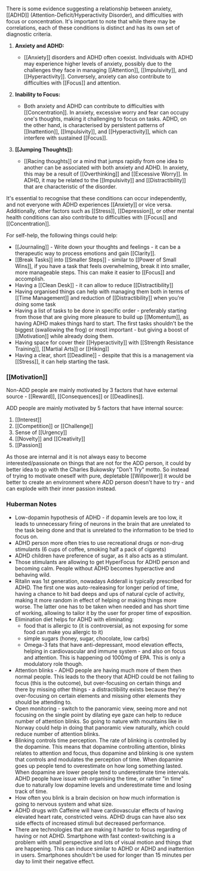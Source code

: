 There is some evidence suggesting a relationship between anxiety, [[ADHD]] (Attention-Deficit/Hyperactivity Disorder), and difficulties with focus or concentration. It's important to note that while there may be correlations, each of these conditions is distinct and has its own set of diagnostic criteria.

1. **Anxiety and ADHD:**
   - [[Anxiety]] disorders and ADHD often coexist. Individuals with ADHD may experience higher levels of anxiety, possibly due to the challenges they face in managing [[Attention]], [[Impulsivity]], and [[Hyperactivity]]. Conversely, anxiety can also contribute to difficulties with [[Focus]] and attention.

2. **Inability to Focus:**
   - Both anxiety and ADHD can contribute to difficulties with [[Concentration]]. In anxiety, excessive worry and fear can occupy one's thoughts, making it challenging to focus on tasks. ADHD, on the other hand, is characterised by persistent patterns of [[Inattention]], [[Impulsivity]], and [[Hyperactivity]], which can interfere with sustained [[Focus]].

3. **[[Jumping Thoughts]]:**
   - [[Racing thoughts]] or a mind that jumps rapidly from one idea to another can be associated with both anxiety and ADHD. In anxiety, this may be a result of [[Overthinking]] and [[Excessive Worry]]. In ADHD, it may be related to the [[Impulsivity]] and [[Distractibility]] that are characteristic of the disorder.

It's essential to recognise that these conditions can occur independently, and not everyone with ADHD experiences [[Anxiety]] or vice versa. Additionally, other factors such as [[Stress]], [[Depression]], or other mental health conditions can also contribute to difficulties with [[Focus]] and [[Concentration]].

For self-help, the following things could help:
* [[Journaling]] - Write down your thoughts and feelings - it can be a therapeutic way to process emotions and gain [[Clarity]].
* [[Break Tasks]] into [[Smaller Steps]] - similar to [[Power of Small Wins]], if you have a task that feels overwhelming, break it into smaller, more manageable steps. This can make it easier to [[Focus]] and accomplish.
* Having a [[Clean Desk]] - it can allow to reduce [[Distractibility]]
* Having organised things can help with managing them both in terms of [[Time Management]] and reduction of [[Distractibility]] when you're doing some task
* Having a list of tasks to be done in specific order - preferably starting from those that are giving more pleasure to build up [[Momentum]], as having ADHD makes things hard to start. The first tasks shouldn't be the biggest (swallowing the frog) or most important - but giving a boost of [[Motivation]] while already doing them.
* Having space for cover their [[Hyperactivity]] with [[Strength Resistance Training]], [[Martial Arts]] or [[Hiking]]
* Having a clear, short [[Deadline]] - despite that this is a management via [[Stress]], it can help starting the task.

### [[Motivation]]
Non-ADD people are mainly motivated by 3 factors that have external source - [[Reward]], [[Consequences]] or [[Deadlines]].

ADD people are mainly motivated by 5 factors that have internal source:
1. [[Interest]]
2. [[Competition]] or [[Challenge]]
3. Sense of [[Urgency]]
4. [[Novelty]] and [[Creativity]]
5. [[Passion]]

As those are internal and it is not always easy to become interested/passionate on things that are not for the ADD person, it could by better idea to go with the Charles Bukowsky "Don't Try" motto. So instead of trying to motivate oneself with pure, depletable [[Willpower]] it would be better to create an environment where ADD person doesn't have to try - and can explode with their inner passion instead.

### Huberman Notes

* Low-dopamin hypothesis of ADHD - if dopamin levels are too low, it leads to unnecessary firing of neurons in the brain that are unrelated to the task being done and that is unrelated to the information to be tried to focus on. 
* ADHD person more often tries to use recreational drugs or non-drug stimulants (6 cups of coffee, smoking half a pack of cigarets)
* ADHD children have preference of sugar, as it also acts as a stimulant.
* Those stimulants are allowing to get HyperFocus for ADHD person and becoming calm. People without ADHD becomes hyperactive and behaving wild.
* Ritalin was 1st generation, nowadays Adderall is typically prescribed for ADHD. The first one was auto-realeasing for longer period of time, having a chance to hit bad deeps and ups of natural cycle of activity, making it more random in effect of helping or making things more worse. The latter one has to be taken when needed and has short time of working, allowing to tailor it by the user for proper time of exposition.
* Elimination diet helps for ADHD with eliminating:
	* food that is allergic to (it is controversial, as not exposing for some food can make you allergic to it)
	* simple sugars (honey, sugar, chocolate, low carbs)
	* Omega-3 fats that have anti-depressant, mood elevation effects, helping in cardiovascular and immune system - and also on focus and attention. This is happening od 1000mg of EPA. This is only a modulatory role though.
* Attention blinks - ADHD people are having much more of them then normal people. This leads to the theory that ADHD could be not failing to focus (this is the outcome), but over-focusing on certain things and there by missing other things - a distractibility exists because they're over-focusing on certain elements and missing other elements they should be attending to.
* Open monitoring - switch to the panoramic view, seeing more and not focusing on the single point by dilating eye gaze can help to reduce number of attention blinks. So going to nature with mountains like in Norway could help in doing that panoramic view naturally, which could reduce number of attention blinks.
* Blinking controls time perception. The rate of blinking is controlled by the dopamine. This means that dopamine controlling attention, blinks relates to attention and focus, thus dopamine and blinking is one system that controls and modulates the perception of time. When dopamine goes up people tend to overestimate on how long something lasted. When dopamine are lower people tend to underestimate time intervals. ADHD people have issue with organising the time, or rather "in time" due to naturally low dopamine levels and underestimate time and losing track of time.
* How often you blink is a brain decision on how much information is going to nervous system and what size.
* ADHD drugs with Caffeine will have cardiovascular effects of having elevated heart rate, constricted veins. ADHD drugs can have also sex side effects of increased stimuli but decreased performance.
* There are technologies that are making it harder to focus regarding of having or not ADHD. Smartphone with fast context-switching is a problem with small perspective and lots of visual motion and things that are happening. This can induce similar to ADHD or ADHD and inattention in users. Smartphones shouldn't be used for longer than 15 minutes per day to limit their negative effect.